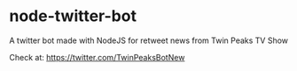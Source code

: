 # node-twitter-bot
A twitter bot made with NodeJS for retweet news from Twin Peaks TV Show

Check at: https://twitter.com/TwinPeaksBotNew

